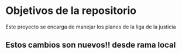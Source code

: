 # Objetivos de la repositorio

Este proyecto se encarga de manejar los planes de la liga de la justicia


## Estos cambios son nuevos!! desde rama local
